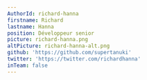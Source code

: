 ```yaml
---
AuthorId: richard-hanna
firstname: Richard
lastname: Hanna
position: Développeur senior
picture: richard-hanna.png
altPicture: richard-hanna-alt.png
github: 'https://github.com/supertanuki'
twitter: 'https://twitter.com/richardhanna'
inTeam: false
---
```

